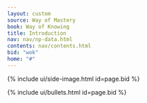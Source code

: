 ```yaml
---
layout: custom
source: Way of Mastery
book: Way of Knowing
title: Introduction
nav: nav/np-data.html
contents: nav/contents.html
bid: "wok"
home: "#"
---
```


<div class="custom-side-image">
  {% include ui/side-image.html id=page.bid %}
</div>

{% include ui/bullets.html id=page.bid %}


